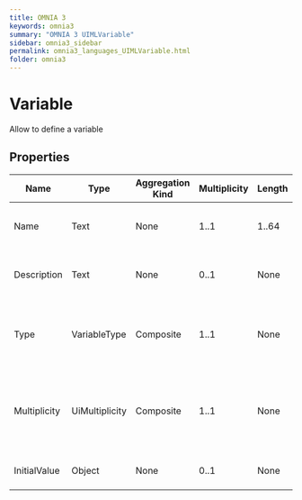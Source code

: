 ```yaml
---
title: OMNIA 3
keywords: omnia3
summary: "OMNIA 3 UIMLVariable"
sidebar: omnia3_sidebar
permalink: omnia3_languages_UIMLVariable.html
folder: omnia3
---
```


# Variable
Allow to define a variable
## Properties

| Name | Type | Aggregation Kind | Multiplicity | Length | Description |
| --------- | --------- | --------- | --------- | --------- | --------- |
| Name | Text | None | 1..1 | 1..64 | The name of the entity (unique identifier). |
| Description | Text | None | 0..1 | None | The textual explanation of the variable purpose. |
| Type | VariableType | Composite | 1..1 | None | The data type: can be a Primitive, an Enumeration or a reference to class. |
| Multiplicity | UiMultiplicity | Composite | 1..1 | None | The representation of the minimum and maximum number of records. |
| InitialValue | Object | None | 0..1 | None | The initial value of the variable |


